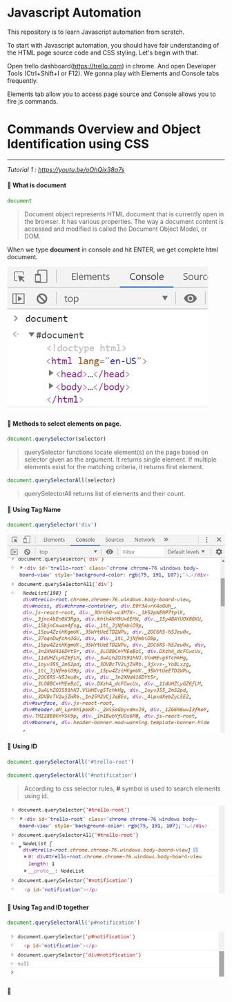 # Javascript Automation

This repository is to learn Javascript automation from scratch.

To start with Javascript automation, you should have fair understanding of the HTML page source code and CSS styling. Let's begin with that.

Open trello dashboard(https://trello.com) in chrome. And open Developer Tools (Ctrl+Shift+I or F12). We gonna play with Elements and Console tabs frequently.

Elements tab allow you to access page source and Console allows you to fire js commands.




# Commands Overview and Object Identification using CSS

--------------------------------------------------------

*Tutorial 1 :  https://youtu.be/oOhQix38a7s*

#### :rocket: What is document

```javascript
document
```

> Document object represents HTML document that is currently open in the browser. It has various properties. The way a document content is accessed and modified is called the Document Object Model, or DOM.

When we type **document** in console and hit ENTER, we get complete html document.

![document](images/document.png)


#### :rocket: Methods to select elements on page.

```javascript
document.querySelector(selector)
```

> querySelector functions locate element(s) on the page based on selector given as the argument. It returns single element. If multiple elements exist for the matching criteria, it returns first element.

```javascript
document.querySelectorAll(selector)
```

> querySelectorAll returns list of elements and their count.


#### :rocket: Using Tag Name

```javascript
document.querySelector('div')
```
![tagname](images/querySelector_querySelectorAll_TagName.png)


#### :rocket: Using ID

```javascript
document.querySelectorAll('#trello-root')
```

```javascript
document.querySelectorAll('#notification')
```

> According to css selector rules, **#** symbol is used to search elements using id.

![csswithid](images/querySelector_ID.png)


#### :rocket: Using Tag and ID together

```javascript
document.querySelectorAll('p#notification')
```

![cssWithTagAndId](images/querySelector_IDAndTag.png)


#### :rocket: 